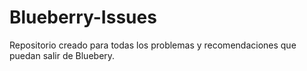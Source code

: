 # Blueberry-Issues
Repositorio creado para todas los problemas y recomendaciones que puedan salir de Bluebery.
